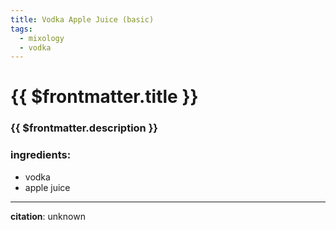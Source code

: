 ```yaml
---
title: Vodka Apple Juice (basic)
tags:
  - mixology
  - vodka
---
```


# {{ $frontmatter.title }}

### {{ $frontmatter.description }}

### ingredients:

- <MixologyConversion n="1 floz"/> vodka
- <MixologyConversion n="8 floz"/> apple juice

---

**citation**:
unknown
